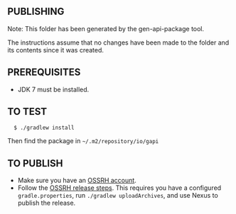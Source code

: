 PUBLISHING
----------

Note: This folder has been generated by the gen-api-package tool.

The instructions assume that no changes have been made to the folder and its
contents since it was created.

PREREQUISITES
-------------

- JDK 7 must be installed.

TO TEST
-------

```
  $ ./gradlew install
```

Then find the package in `~/.m2/repository/io/gapi`

TO PUBLISH
----------

- Make sure you have an [OSSRH
  account](http://central.sonatype.org/pages/ossrh-guide.html).
- Follow the [OSSRH release
  steps](http://central.sonatype.org/pages/gradle.html#credentials). This
  requires you have a configured `gradle.properties`, run `./gradlew
  uploadArchives`, and use Nexus to publish the release.
